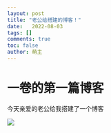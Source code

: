 ```yaml
---
layout: post
title: "老公给搭建的博客！"
date:   2022-08-03
tags: []
comments: true
toc: false
author: 萌主
---
```




# 一卷的第一篇博客

今天亲爱的老公给我搭建了一个博客

![](https://hypofish-crowdfunding.oss-cn-shanghai.aliyuncs.com/yjblog/wallhaven-lmxoll_1920x1080.png)

